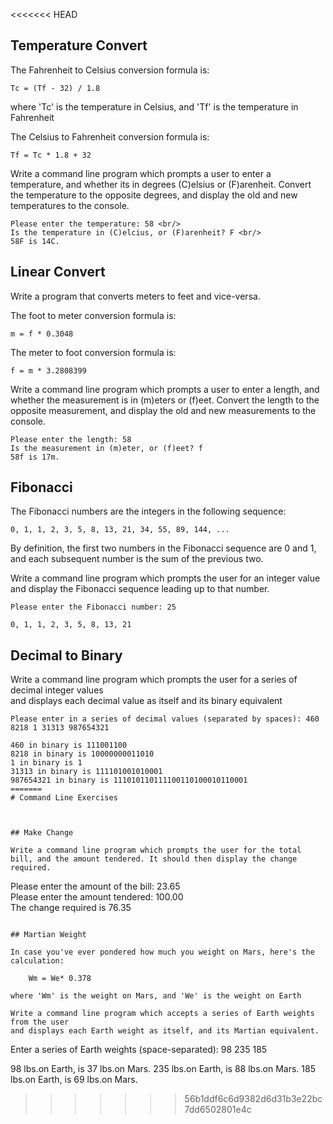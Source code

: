 <<<<<<< HEAD
## Temperature Convert

The Fahrenheit to Celsius conversion formula is:

    Tc = (Tf - 32) / 1.8

where 'Tc' is the temperature in Celsius, and 'Tf' is the temperature in Fahrenheit

The Celsius to Fahrenheit conversion formula is:

    Tf = Tc * 1.8 + 32

Write a command line program which prompts a user to enter a temperature, and whether its in degrees (C)elsius or (F)arenheit.
Convert the temperature to the opposite degrees, and display the old and new temperatures to the console.

```
Please enter the temperature: 58 <br/>
Is the temperature in (C)elcius, or (F)arenheit? F <br/>
58F is 14C.
```


## Linear Convert

Write a program that converts meters to feet and vice-versa.

The foot to meter conversion formula is:
    
    m = f * 0.3048

The meter to foot conversion formula is:
    
    f = m * 3.2808399

Write a command line program which prompts a user to enter a length, and whether the measurement is in (m)eters or (f)eet.
Convert the length to the opposite measurement, and display the old and new measurements to the console.

```
Please enter the length: 58
Is the measurement in (m)eter, or (f)eet? f
58f is 17m.
```


## Fibonacci

The Fibonacci numbers are the integers in the following sequence:  

    0, 1, 1, 2, 3, 5, 8, 13, 21, 34, 55, 89, 144, ...
 
By definition, the first two numbers in the Fibonacci sequence are 0 and 1, and each subsequent number is the sum of the previous two.
 
Write a command line program which prompts the user for an integer value and display the Fibonacci sequence leading up to that number. 
  

```
Please enter the Fibonacci number: 25

0, 1, 1, 2, 3, 5, 8, 13, 21
``` 
 

## Decimal to Binary

Write a command line program which prompts the user for a series of decimal integer values  
and displays each decimal value as itself and its binary equivalent

```
Please enter in a series of decimal values (separated by spaces): 460 8218 1 31313 987654321

460 in binary is 111001100
8218 in binary is 10000000011010
1 in binary is 1
31313 in binary is 111101001010001
987654321 in binary is 111010110111100110100010110001
=======
# Command Line Exercises



## Make Change

Write a command line program which prompts the user for the total bill, and the amount tendered. It should then display the change required.

```    
Please enter the amount of the bill: 23.65 <br/>
Please enter the amount tendered: 100.00 <br/>
The change required is 76.35
```

## Martian Weight

In case you've ever pondered how much you weight on Mars, here's the calculation:

    Wm = We* 0.378

where 'Wm' is the weight on Mars, and 'We' is the weight on Earth

Write a command line program which accepts a series of Earth weights from the user  
and displays each Earth weight as itself, and its Martian equivalent.

``` 
Enter a series of Earth weights (space-separated): 98 235 185

98 lbs.on Earth, is 37 lbs.on Mars. 
235 lbs.on Earth, is 88 lbs.on Mars.
185 lbs.on Earth, is 69 lbs.on Mars. 
>>>>>>> 56b1ddf6c6d9382d6d31b3e22bc7dd6502801e4c
```